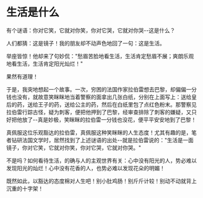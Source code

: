 # 生活是什么

有个谜语：你对它笑，它就对你笑，你对它哭，它就对你哭--这是什么？ 

人们都猜：这是镜子！我的朋友却不动声色地回了一句：这是生活。 

举座皆惊！他却来了句妙侃："愁眉苦脸地看生活，生活肯定愁眉不展；爽朗乐观地看生活，生活肯定阳光灿烂！" 

果然有道理！ 

于是，我突地想起一个故事。一次，穷困的法国作家拉伯雷想去巴黎，却偏偏一分钱也没有，就故意笑眯眯地当着警察的面拿出几张白纸，分别在上面写上：送给皇后的药，送给王子的药，送给公主的药，然后在白纸里包了点红色粉末。那警察见拉伯雷行踪古怪，疑为刺客，便把他押到了巴黎，经审查排除了刺客的嫌疑，又只好把他放了--真是妙极，笑眯眯的拉伯雷一分钱也没花，便平平安安地到了巴黎！ 

真佩服这位乐观豁达的拉伯雷，真佩服这种笑眯眯的人生态度！尤其有趣的是，笔者钻研法国文学时，居然找到了上述谜语的出处--就是拉伯雷说的："生活是一面镜子，你对它笑，它就对你笑，你对它哭，它就对你哭。" 

不是吗？如何看待生活，的确与人的主观世界有关：心中没有阳光的人，势必难以发现阳光的灿烂！心中没有花香的人，也势必难以发现花朵的明媚！ 

既然如此，以豁达的态度棉对人生吧！别小肚鸡肠！别斤斤计较！别动不动就背上沉重的十字架！
 